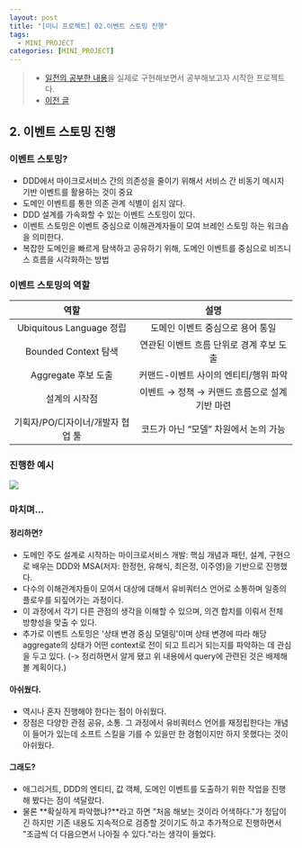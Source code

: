```yaml
---
layout: post
title: "[미니 프로젝트] 02.이벤트 스토밍 진행"
tags:
  - MINI_PROJECT
categories: [MINI_PROJECT]
---
```

> - [일전의 공부한 내용](./rollup-2025-01.firstHalf.html)을 실제로 구현해보면서 공부해보고자 시작한 프로젝트다.
> - [이전 글](https://newkayak12.github.io/mini_project/2025/05/15/mini-project-01.request.html)


## 2. 이벤트 스토밍 진행

### 이벤트 스토밍?
- DDD에서 마이크로서비스 간의 의존성을 줄이기 위해서 서비스 간 비동기 메시지 기반 이벤트를 활용하는 것이 중요
- 도메인 이벤트를 통한 의존 관계 식별이 쉽지 않다.
- DDD 설계를 가속화할 수 있는 이벤트 스토밍이 있다.
- 이벤트 스토밍은 이벤트 중심으로 이해관계자들이 모여 브레인 스토밍 하는 워크숍을 의미한다.
- 복잡한 도메인을 빠르게 탐색하고 공유하기 위해, 도메인 이벤트를 중심으로 비즈니스 흐름을 시각화하는 방법

### 이벤트 스토밍의 역할

|역할 |설명|
|:---:|:---:|
|Ubiquitous Language 정립 |도메인 이벤트 중심으로 용어 통일|
|Bounded Context 탐색 |연관된 이벤트 흐름 단위로 경계 후보 도출|
|Aggregate 후보 도출 |커맨드-이벤트 사이의 엔티티/행위 파악|
|설계의 시작점 |이벤트 → 정책 → 커맨드 흐름으로 설계 기반 마련|
|기획자/PO/디자이너/개발자 협업 툴 |코드가 아닌 “모델” 차원에서 논의 가능|


### 진행한 예시
![](/assets/img/prototypeProject/eventStorming.excalidraw.svg)


### 마치며...
#### 정리하면?
- 도메인 주도 설계로 시작하는 마이크로서비스 개발: 핵심 개념과 패턴, 설계, 구현으로 배우는 DDD와 MSA(저자: 한정헌, 유해식, 최은정, 이주영)을 기반으로 진행했다.
- 다수의 이해관계자들이 모여서 대상에 대해서 유비쿼터스 언어로 소통하며 일종의 플로우를 되짚어가는 과정이다. 
- 이 과정에서 각기 다른 관점의 생각을 이해할 수 있으며, 의견 합치를 이뤄서 전체 방향성을 맞출 수 있다.
- 추가로 이벤트 스토밍은 '상태 변경 중심 모델링'이며 상태 변경에 따라 해당 aggregate의 상태가 어떤 context로 전이 되고 트리거 되는지를 파악하는 데 관심을 두고 있다. (-> 정리하면서 알게 됐고 위 내용에서 query에 관련된 것은 배제해볼 계획이다.)
#### 아쉬웠다.
 - 역시나 혼자 진행해야 한다는 점이 아쉬웠다. 
 - 장점은 다양한 관점 공유, 소통. 그 과정에서 유비쿼터스 언어를 재정립한다는 개념이 들어가 있는데 소프트 스킬을 기를 수 있을만 한 경험이지만 하지 못했다는 것이 아쉬웠다.
#### 그래도?
- 애그리거트, DDD의 엔티티, 값 객체, 도메인 이벤트를 도출하기 위한 작업을 진행해 봤다는 점이 색달랐다.
- 물론 **확실하게 파악했냐?**라고 하면 "처음 해보는 것이라 어색하다."가 정답이긴 하지만 기존 내용도 지속적으로 검증할 것이기도 하고 추가적으로 진행하면서 "조금씩 더 다음으면서 나아질 수 있다."라는 생각이 들었다.
